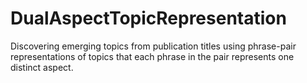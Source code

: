# DualAspectTopicRepresentation
Discovering emerging topics from publication titles using phrase-pair representations of topics that each phrase in the pair represents one distinct aspect.
